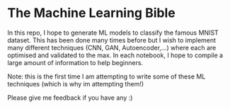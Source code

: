 # The Machine Learning Bible
In this repo, I hope to generate ML models to classify the famous MNIST dataset. This has been done many times before but I wish to implement many different techniques (CNN, GAN, Autoencoder,...) where each are optimised and validated to the max. In each notebook, I hope to compile a large amount of information to help beginners.

Note: this is the first time I am attempting to write some of these ML techniques (which is why im attempting them!)

Please give me feedback if you have any :) 
